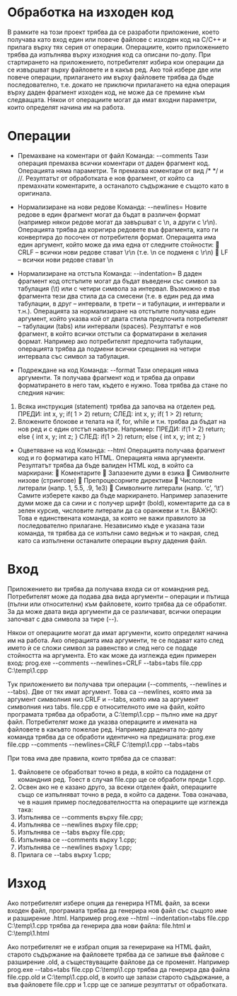 # Обработка на изходен код

В рамките на този проект трябва да се разработи приложение, което получава като вход един
или повече файлове с изходен код на C/C++ и прилага върху тях серия от операции. Операциите,
които приложението трябва да изпълнява върху изходния код са описани по-долу.
При стартирането на приложението, потребителят избира кои операции да се извършват върху
файловете и в какъв ред. Ако той избере две или повече операции, прилагането им върху
файловете трябва да бъде последователно, т.е. докато не приключи прилагането на една операция
върху даден фрагмент изходен код, не може да се премине към следващата. Някои от операциите
могат да имат входни параметри, които определят начина им на работа.

# Операции

- Премахване на коментари от файл
Команда: --comments
Тази операция премахва всички коментари от даден фрагмент код. Операцията няма
параметри. Тя премахва коментари от вид /* */ и //. Резултатът от обработката е нов фрагмент, от
който са премахнати коментарите, а останалото съдържание е същото като в оригинала.

- Нормализиране на нови редове
Команда: --newlines=<format>
Новите редове в един фрагмент могат да бъдат в различен формат (например някои редове
могат да завършват с \n, а други с \r\n). Операцията трябва да коригира редовете във фрагмента,
като ги конвертира до посочен от потребителя формат.
Операцията има един аргумент, който може да има една от следните стойности:
 CRLF – всички нови редове стават \r\n (т.е. \n се подменя с \r\n)
 LF – всички нови редове стават \n

- Нормализиране на отстъпа
Команда: --indentation=<format>
В даден фрагмент код отстъпите могат да бъдат въведени със символ за табулация (\t) или с
четири символа за интервал. Възможно е във фрагмента тези два стила да са смесени (т.е. в един
ред да има табулации, в друг – интервали, в трети – и табулации, и интервали и т.н.). Операцията за
нормализиране на отстъпите получава един аргумент, който указва кой от двата стила предпочита
потребителят – табулации (tabs) или интервали (spaces). Резултатът е нов фрагмент, в който всички
отстъпи са форматирани в желания формат. Например ако потребителят предпочита табулации,
операцията трябва да подмени всички срещания на четири интервала със символ за табулация. 

- Подреждане на код
Команда: --format
Тази операция няма аргументи. Тя получава фрагмент код и трябва да оправи форматирането в
него там, където е нужно. Това трябва да стане по следния начин:
1. Всяка инструкция (statement) трябва да започва на отделен ред.
ПРЕДИ:
int x, y; if( 1 > 2) return;
СЛЕД:
int x, y;
if( 1 > 2) return;
2. Вложените блокове и телата на if, for, while и т.н. трябва да бъдат на нов ред и с един
отстъп навътре. Например:
ПРЕДИ:
if(1 > 2) return; else
 {
 int x, y;
int z;
 }
СЛЕД:
if(1 > 2)
 return;
else
{
 int x, y;
 int z;
}

- Оцветяване на код
Команда: --html
Операцията получава фрагмент код и го форматира като HTML. Операцията няма аргументи.
Резултатът трябва да бъде валиден HTML код, в който са маркирани:
 Коментарите
 Запазените думи в езика
 Символните низове (стрингове)
 Препроцесорните директиви
 Числовите литерали (напр. 1, 5.5, .9, 1e3)
 Символните литерали (напр. ‘c’, ‘\t’)
Самите изберете какво да бъде маркирането. Например запазените думи може да са сини и с
получер шрифт (bold), коментарите да са в зелен курсив, числовите литерали да са оранжеви и т.н.
ВАЖНО: Това е единствената команда, за която не важи правилото за последователно
прилагане. Независимо къде е указана тази команда, тя трябва да се изпълни само веднъж и то
накрая, след като са изпълнени останалите операции върху дадения файл.

# Вход
Приложението ви трябва да получава входа си от командния ред. Потребителят може да
подава два вида аргументи – операции и пътища (пълни или относителни) към файловете, които
трябва да се обработят. За да може двата вида аргументи да се различават, всички операции
започват с два символа за тире (--).

Някои от операциите могат да имат аргументи, които определят начина им на работа. Ако
операцията има аргументи, те се подават като след името ѝ се сложи символ за равенство и след
него се подаде стойността на аргумента. Ето как може да изглежда един примерен вход:
prog.exe --comments --newlines=CRLF --tabs=tabs file.cpp C:\temp\1.cpp

Тук приложението ви получава три операции (--comments, --newlines и --tabs). Две от тях имат
аргумент. Това са --newlines, която има за аргумент символния низ CRLF и --tabs, която има за
аргумент символния низ tabs. file.cpp е относителното име на файл, който програмата трябва да
обработи, а C:\temp\1.cpp – пълно име на друг файл.
Потребителят може да указва операциите и имената на файловете в какъвто пожелае ред.
Например дадената по-долу команда трябва да се обработи идентично на предишната:
prog.exe file.cpp --comments --newlines=CRLF C:\temp\1.cpp --tabs=tabs

При това има две правила, които трябва да се спазват:
1. Файловете се обработват точно в реда, в който са подадени от командния ред. Тоест в
случая file.cpp ще се обработи преди 1.cpp.
2. Освен ако не е казано друго, за всеки отделен файл, операциите също се изпълняват точно
в реда, в който са дадени.
Това означава, че в нашия пример последователността на операциите ще изглежда така:
1. Изпълнява се --comments върху file.cpp;
2. Изпълнява се --newlines върху file.cpp;
3. Изпълнява се --tabs върху file.cpp;
4. Изпълнява се --comments върху 1.cpp;
5. Изпълнява се --newlines върху 1.cpp;
6. Прилага се --tabs върху 1.cpp;

# Изход

Ако потребителят избере опция да генерира HTML файл, за всеки входен файл, програмата
трябва да генерира нов файл със същото име и разширение .html. Например
prog.exe --html --indentation=tabs file.cpp C:\temp\1.cpp
трябва да генерира два нови файла: file.html и C:\temp\1.html

Ако потребителят не е избрал опция за генериране на HTML файл, старото съдържание на
файловете трябва да се запише във файлове с разширение .old, а съществуващите файлове да се
променят. 
Например prog.exe --tabs=tabs file.cpp C:\temp\1.cpp
трябва да генерира два файла file.cpp.old и C:\temp\1.cpp.old, в които ще запази старото
съдържание, а във файловете file.cpp и 1.cpp ще се запише резултатът от обработката.
